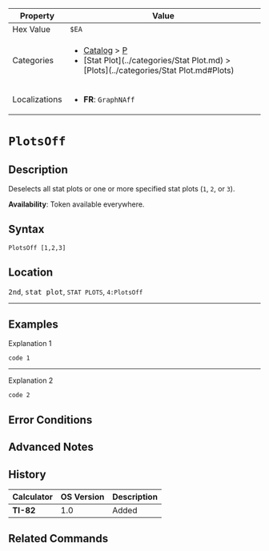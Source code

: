 | Property      | Value |
|---------------|-------|
| Hex Value     | `$EA`|
| Categories    | <ul><li>[Catalog](../categories/Catalog.md) > [P](../categories/Catalog.md#P)</li><li>[Stat Plot](../categories/Stat Plot.md) > [Plots](../categories/Stat Plot.md#Plots)</li></ul> |
| Localizations | <ul><li><b>FR</b>: `GraphNAff `</li></ul> |

# `PlotsOff `

## Description
Deselects all stat plots or one or more specified stat plots (`1`, `2`, or `3`).


<b>Availability</b>: Token available everywhere.

## Syntax
`PlotsOff [1,2,3]`

## Location
<kbd>2nd</kbd>, <kbd>stat plot</kbd>, `STAT PLOTS`, `4:PlotsOff`
<hr>

## Examples

Explanation 1
```ti-basic
code 1
```
---
Explanation 2
```ti-basic
code 2
```

## Error Conditions


## Advanced Notes


## History
| Calculator | OS Version | Description |
|------------|------------|-------------|
| <b>TI-82</b> | 1.0 | Added

## Related Commands

    